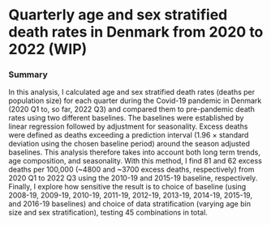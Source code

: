 # Quarterly age and sex stratified death rates in Denmark from 2020 to 2022 (WIP)

### Summary

In this analysis, I calculated age and sex stratified death rates (deaths per population size) for each quarter during the Covid-19 pandemic in Denmark (2020 Q1 to, so far, 2022 Q3) and compared them to pre-pandemic death rates using two different baselines. The baselines were established by linear regression followed by adjustment for seasonality. Excess deaths were defined as deaths exceeding a prediction interval (1.96 $\times$ standard deviation using the chosen baseline period) around the season adjusted baselines. This analysis therefore takes into account both long term trends, age composition, and seasonality. With this method, I find 81 and 62 excess deaths per 100,000 (~4800 and ~3700 excess deaths, respectively) from 2020 Q1 to 2022 Q3 using the 2010-19 and 2015-19 baseline, respectively. Finally, I explore how sensitive the result is to choice of baseline (using 2008-19, 2009-19, 2010-19, 2011-19, 2012-19, 2013-19, 2014-19, 2015-19, and 2016-19 baselines) and choice of data stratification (varying age bin size and sex stratification), testing 45 combinations in total.

